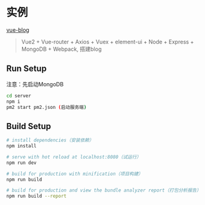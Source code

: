 # 实例

[vue-blog](https://github.com/hbbaly/vue-blog '我的github')

>Vue2 + Vue-router + Axios + Vuex + element-ui + Node + Express + MongoDB + Webpack, 搭建blog

## Run Setup

注意：先启动MongoDB

``` bash
cd server
npm i
pm2 start pm2.json (启动服务端)
```

## Build Setup

``` bash
# install dependencies（安装依赖）
npm install

# serve with hot reload at localhost:8080（试运行）
npm run dev

# build for production with minification（项目构建）
npm run build

# build for production and view the bundle analyzer report（打包分析报告）
npm run build --report
```
